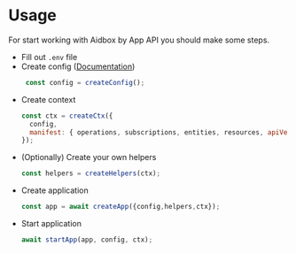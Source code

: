 # Usage
For start working with Aidbox by App API you should make some steps.


- Fill out `.env` file
- Create config ([Documentation](./config.md))
   ```js
    const config = createConfig();
   ```
- Create context
  ```js
  const ctx = createCtx({
    config,
    manifest: { operations, subscriptions, entities, resources, apiVersion: 2 },
  });
  ```
- (Optionally) Create your own helpers
  ```js
  const helpers = createHelpers(ctx);
  ```
- Create application
  ```js
  const app = await createApp({config,helpers,ctx});
  ```
- Start application
  ```js
  await startApp(app, config, ctx);
  ```


